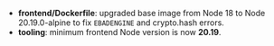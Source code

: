 - **frontend/Dockerfile**: upgraded base image from Node 18 to Node 20.19.0-alpine to fix `EBADENGINE` and crypto.hash errors.
- **tooling**: minimum frontend Node version is now **20.19**.
